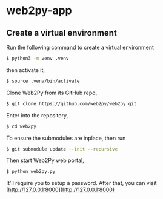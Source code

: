 # web2py-app


## Create a virtual environment

Run the following command to create a virtual environment

```bash
$ python3 -m venv .venv
```

then activate it,

```bash
$ source .venv/bin/activate
```

Clone Web2Py from its GitHub repo,

```bash
$ git clone https://github.com/web2py/web2py.git
```

Enter into the repository,

```bash
$ cd web2py
```

To ensure the submodules are inplace, then run

```bash
$ git submodule update --init --recursive
```

Then start Web2Py web portal,

```bash
$ python web2py.py
```

It'll require you to setup a password. After that, you can visit [http://127.0.0.1:8000](http://127.0.0.1:8000)

